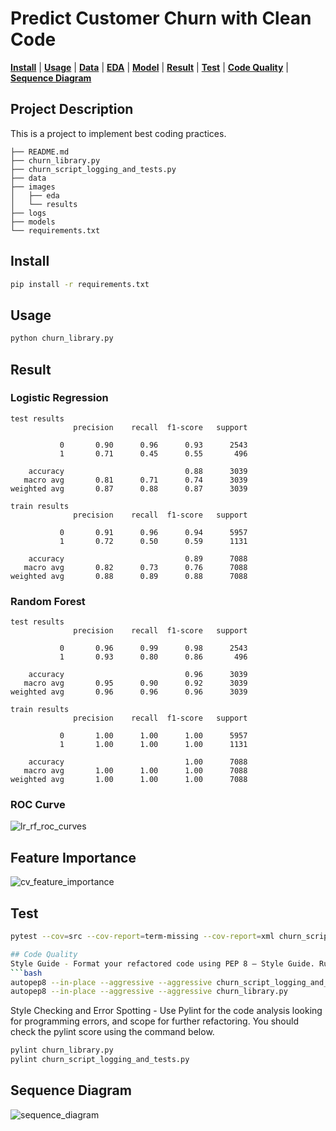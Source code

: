 # Predict Customer Churn with Clean Code

[**Install**](#install) | [**Usage**](#usage) | [**Data**](#data) | [**EDA**](#eda) | [**Model**](#model) | [**Result**](#result) | [**Test**](#test) | [**Code Quality**](#code-quality) | [**Sequence Diagram**](#sequence-diagram)

## Project Description
This is a project to implement best coding practices.
```
├── README.md
├── churn_library.py
├── churn_script_logging_and_tests.py
├── data
├── images
│   ├── eda
│   └── results
├── logs
├── models
└── requirements.txt
```

## Install
```bash
pip install -r requirements.txt
```

## Usage
```bash
python churn_library.py
```


## Result
### Logistic Regression
```
test results
              precision    recall  f1-score   support

           0       0.90      0.96      0.93      2543
           1       0.71      0.45      0.55       496

    accuracy                           0.88      3039
   macro avg       0.81      0.71      0.74      3039
weighted avg       0.87      0.88      0.87      3039

train results
              precision    recall  f1-score   support

           0       0.91      0.96      0.94      5957
           1       0.72      0.50      0.59      1131

    accuracy                           0.89      7088
   macro avg       0.82      0.73      0.76      7088
weighted avg       0.88      0.89      0.88      7088
```

### Random Forest
```
test results
              precision    recall  f1-score   support

           0       0.96      0.99      0.98      2543
           1       0.93      0.80      0.86       496

    accuracy                           0.96      3039
   macro avg       0.95      0.90      0.92      3039
weighted avg       0.96      0.96      0.96      3039

train results
              precision    recall  f1-score   support

           0       1.00      1.00      1.00      5957
           1       1.00      1.00      1.00      1131

    accuracy                           1.00      7088
   macro avg       1.00      1.00      1.00      7088
weighted avg       1.00      1.00      1.00      7088
```

### ROC Curve
![lr_rf_roc_curves](../../projects/clean_code/images/results/lr_rf_roc_curves.png)

## Feature Importance
![cv_feature_importance](../../projects/clean_code/images/results/cv_feature_importance.png)


## Test
```bash
pytest --cov=src --cov-report=term-missing --cov-report=xml churn_script_logging_and_tests.py

## Code Quality
Style Guide - Format your refactored code using PEP 8 – Style Guide. Running the command below can assist with formatting. To assist with meeting pep 8 guidelines, use autopep8 via the command line commands below:
```bash
autopep8 --in-place --aggressive --aggressive churn_script_logging_and_tests.py
autopep8 --in-place --aggressive --aggressive churn_library.py
```

Style Checking and Error Spotting - Use Pylint for the code analysis looking for programming errors, and scope for further refactoring. You should check the pylint score using the command below.
```bash
pylint churn_library.py
pylint churn_script_logging_and_tests.py
```


## Sequence Diagram
![sequence_diagram](https://video.udacity-data.com/topher/2022/March/62408b12_untitled/untitled.jpeg)
